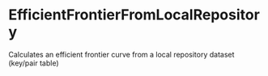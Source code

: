 # EfficientFrontierFromLocalRepository
Calculates an efficient frontier curve from a local repository dataset (key/pair table)
